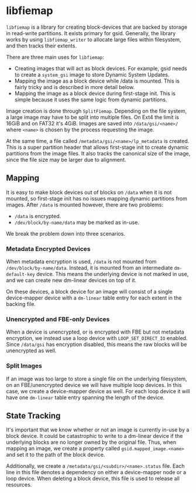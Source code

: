 libfiemap
=============

`libfiemap` is a library for creating block-devices that are backed by
storage in read-write partitions. It exists primary for gsid. Generally, the
library works by using `libfiemap_writer` to allocate large files within
filesystem, and then tracks their extents.

There are three main uses for `libfiemap`:
 - Creating images that will act as block devices. For example, gsid needs to
   create a `system_gsi` image to store Dynamic System Updates.
 - Mapping the image as a block device while /data is mounted. This is fairly
   tricky and is described in more detail below.
 - Mapping the image as a block device during first-stage init. This is simple
   because it uses the same logic from dynamic partitions.

Image creation is done through `SplitFiemap`. Depending on the file system,
a large image may have to be split into multiple files. On Ext4 the limit is
16GiB and on FAT32 it's 4GiB. Images are saved into `/data/gsi/<name>/`
where `<name>` is chosen by the process requesting the image.

At the same time, a file called `/metadata/gsi/<name>/lp_metadata` is created.
This is a super partition header that allows first-stage init to create dynamic
partitions from the image files. It also tracks the canonical size of the image,
since the file size may be larger due to alignment.

Mapping
-------

It is easy to make block devices out of blocks on `/data` when it is not
mounted, so first-stage init has no issues mapping dynamic partitions from
images. After `/data` is mounted however, there are two problems:
 - `/data` is encrypted.
 - `/dev/block/by-name/data` may be marked as in-use.

We break the problem down into three scenarios.

### Metadata Encrypted Devices

When metadata encryption is used, `/data` is not mounted from
`/dev/block/by-name/data`. Instead, it is mounted from an intermediate
`dm-default-key` device. This means the underlying device is not marked in use,
and we can create new dm-linear devices on top of it.

On these devices, a block device for an image will consist of a single
device-mapper device with a `dm-linear` table entry for each extent in the
backing file.

### Unencrypted and FBE-only Devices

When a device is unencrypted, or is encrypted with FBE but not metadata
encryption, we instead use a loop device with `LOOP_SET_DIRECT_IO` enabled.
Since `/data/gsi` has encryption disabled, this means the raw blocks will be
unencrypted as well.

### Split Images

If an image was too large to store a single file on the underlying filesystem,
on an FBE/unencrypted device we will have multiple loop devices. In this case,
we create a device-mapper device as well. For each loop device it will have one
`dm-linear` table entry spanning the length of the device.

State Tracking
--------------

It's important that we know whether or not an image is currently in-use by a
block device. It could be catastrophic to write to a dm-linear device if the
underlying blocks are no longer owned by the original file. Thus, when mapping
an image, we create a property called `gsid.mapped_image.<name>` and set it to
the path of the block device.

Additionally, we create a `/metadata/gsi/<subdir>/<name>.status` file. Each
line in this file denotes a dependency on either a device-mapper node or a loop
device. When deleting a block device, this file is used to release all
resources.
